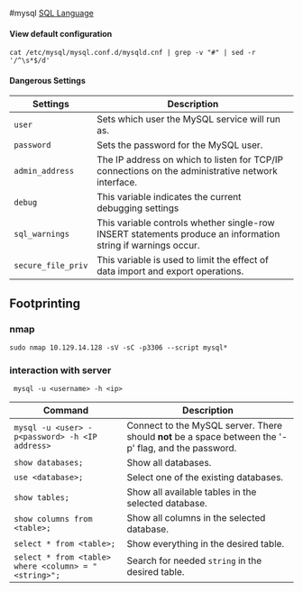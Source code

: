 #mysql
[SQL Language](https://www.w3schools.com/sql/sql_intro.asp)
#### View default configuration 
```shell-session 
cat /etc/mysql/mysql.conf.d/mysqld.cnf | grep -v "#" | sed -r '/^\s*$/d'
```

#### Dangerous Settings

|**Settings**|**Description**|
|---|---|
|`user`|Sets which user the MySQL service will run as.|
|`password`|Sets the password for the MySQL user.|
|`admin_address`|The IP address on which to listen for TCP/IP connections on the administrative network interface.|
|`debug`|This variable indicates the current debugging settings|
|`sql_warnings`|This variable controls whether single-row INSERT statements produce an information string if warnings occur.|
|`secure_file_priv`|This variable is used to limit the effect of data import and export operations.|

## Footprinting 
### nmap
```shell-session
sudo nmap 10.129.14.128 -sV -sC -p3306 --script mysql*
```

### interaction with server 
```shell-session
 mysql -u <username> -h <ip>
```

|**Command**|**Description**|
|---|---|
|`mysql -u <user> -p<password> -h <IP address>`|Connect to the MySQL server. There should **not** be a space between the '-p' flag, and the password.|
|`show databases;`|Show all databases.|
|`use <database>;`|Select one of the existing databases.|
|`show tables;`|Show all available tables in the selected database.|
|`show columns from <table>;`|Show all columns in the selected database.|
|`select * from <table>;`|Show everything in the desired table.|
|`select * from <table> where <column> = "<string>";`|Search for needed `string` in the desired table.|
